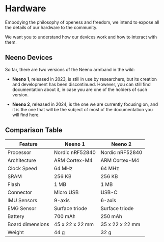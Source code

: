 # Hardware

Embodying the philosophy of openess and freedom, we intend to expose all the
details of our hardware to the community.

We want you to understand how our devices work and how to interact with them.

## Neeno Devices

So far, there are two versions of the Neeno armband in the wild:

- **Neeno 1**, released in 2023, is still in use by researchers, but
its creation and development has been discontinued. However, you can still find
documentation about it, in case you are one of the holders of such version.

- **Neeno 2**, released in 2024, is the one we are currently focusing on, and
it is the one that will be the subject of most of the documentation you will
find here.

## Comparison Table

| Feature             | Neeno 1                  | Neeno 2                 |
|---------------------|--------------------------|-------------------------|
| Processor           | Nordic nRF52840          | Nordic nRF52840         |
| Architecture        | ARM Cortex-M4            | ARM Cortex-M4           |
| Clock Speed         | 64 MHz                   | 64 MHz                  |
| SRAM                | 256 KB                   | 256 KB                  |
| Flash               | 1 MB                     | 1 MB                    |
| Connector           | Micro USB                | USB-C                   |
| IMU Sensors         | 9-axis                   | 6-axis                  |
| EMG Sensor          | Surface triode           | Surface triode          |
| Battery             | 700 mAh                  | 250 mAh                 |
| Board dimensions    | 45 x 22 x 22 mm          | 35 x 22 x 22 mm         |
| Weight              | 44 g                     | 32 g                    |